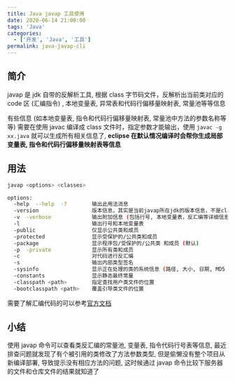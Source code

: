 ```yaml
---
title: Java javap 工具使用
date: 2020-06-14 21:00:00
tags: 'Java'
categories:
  - ['开发', 'Java', '工具']
permalink: java-javap-cli
---
```


## 简介

javap 是 jdk 自带的反解析工具, 根据 class 字节码文件，反解析出当前类对应的 code 区 (汇编指令) , 本地变量表, 异常表和代码行偏移量映射表, 常量池等等信息

有些信息 (如本地变量表, 指令和代码行偏移量映射表, 常量池中方法的参数名称等等) 需要在使用 javac 编译成 class 文件时，指定参数才能输出，使用 `javac -g xx.java` 就可以生成所有相关信息了, **eclipse 在默认情况编译时会帮你生成局部变量表, 指令和代码行偏移量映射表等信息**

<!-- more -->

## 用法

```sh
javap <options> <classes>

options:
  -help  --help  -?        输出此用法消息
  -version                 版本信息，其实是当前javap所在jdk的版本信息，不是class在哪个jdk下生成的,
  -v  -verbose             输出附加信息 (包括行号, 本地变量表，反汇编等详细信息)
  -l                       输出行号和本地变量表
  -public                  仅显示公共类和成员
  -protected               显示受保护的/公共类和成员
  -package                 显示程序包/受保护的/公共类 和成员 (默认)
  -p  -private             显示所有类和成员
  -c                       对代码进行反汇编
  -s                       输出内部类型签名
  -sysinfo                 显示正在处理的类的系统信息 (路径, 大小, 日期, MD5 散列)
  -constants               显示静态最终常量
  -classpath <path>        指定查找用户类文件的位置
  -bootclasspath <path>    覆盖引导类文件的位置
```

需要了解汇编代码的可以参考[官方文档](https://docs.oracle.com/javase/specs/jvms/se8/html/jvms-6.html)

## 小结

使用 javap 命令可以查看类反汇编的常量池, 变量表, 指令代码行号表等信息, 最近排查问题就发现了有个被引用的类修改了方法参数类型, 但是偷懒没有整个项目从新编译部署, 导致提示没有相应方法的问题, 这时候通过 javap 命令比较下服务器的文件和仓库文件的结果就知道了
